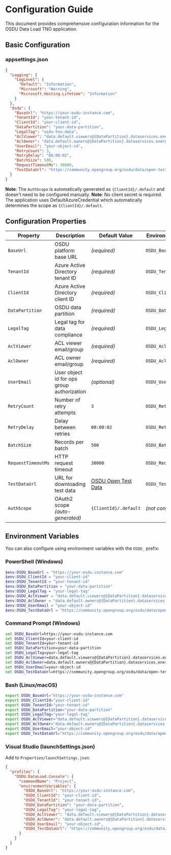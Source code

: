 # Configuration Guide

This document provides comprehensive configuration information for the OSDU Data Load TNO application.

## Basic Configuration

### appsettings.json
```json
{
  "Logging": {
    "LogLevel": {
      "Default": "Information",
      "Microsoft": "Warning",
      "Microsoft.Hosting.Lifetime": "Information"
    }
  },
  "Osdu": {
    "BaseUrl": "https://your-osdu-instance.com",
    "TenantId": "your-tenant-id", 
    "ClientId": "your-client-id",
    "DataPartition": "your-data-partition",
    "LegalTag": "osdu-tno-data",
    "AclViewer": "data.default.viewers@{DataPartition}.dataservices.energy",
    "AclOwner": "data.default.owners@{DataPartition}.dataservices.energy",
    "UserEmail": "your-object-id",
    "RetryCount": 3,
    "RetryDelay": "00:00:02",
    "BatchSize": 500,
    "RequestTimeoutMs": 30000,
    "TestDataUrl": "https://community.opengroup.org/osdu/data/open-test-data/-/archive/master/open-test-data-master.zip"
  }
}
```

**Note**: The `AuthScope` is automatically generated as `{ClientId}/.default` and doesn't need to be configured manually.
**Note**: No client secret is required. The application uses DefaultAzureCredential which automatically determines the scope as `{ClientId}/.default`.

## Configuration Properties

| Property | Description | Default Value | Environment Variable |
|----------|-------------|---------------|---------------------|
| `BaseUrl` | OSDU platform base URL | _(required)_ | `OSDU_BaseUrl` |
| `TenantId` | Azure Active Directory tenant ID | _(required)_ | `OSDU_TenantId` |
| `ClientId` | Azure Active Directory client ID | _(required)_ | `OSDU_ClientId` |
| `DataPartition` | OSDU data partition | _(required)_ | `OSDU_DataPartition` |
| `LegalTag` | Legal tag for data compliance | _(required)_ | `OSDU_LegalTag` |
| `AclViewer` | ACL viewer email/group | _(required)_ | `OSDU_AclViewer` |
| `AclOwner` | ACL owner email/group | _(required)_ | `OSDU_AclOwner` |
| `UserEmail` | User object id for ops group authorization | _(optional)_ | `OSDU_UserEmail` |
| `RetryCount` | Number of retry attempts | `3` | `OSDU_RetryCount` |
| `RetryDelay` | Delay between retries | `00:00:02` | `OSDU_RetryDelay` |
| `BatchSize` | Records per batch | `500` | `OSDU_BatchSize` |
| `RequestTimeoutMs` | HTTP request timeout | `30000` | `OSDU_RequestTimeoutMs` |
| `TestDataUrl` | URL for downloading test data | [OSDU Open Test Data](https://community.opengroup.org/osdu/data/open-test-data/-/archive/master/open-test-data-master.zip) | `OSDU_TestDataUrl` |
| `AuthScope` | OAuth2 scope _(auto-generated)_ | `{ClientId}/.default` | _(not configurable)_ |


## Environment Variables

You can also configure using environment variables with the `OSDU_` prefix:

### PowerShell (Windows)
```powershell
$env:OSDU_BaseUrl = "https://your-osdu-instance.com"
$env:OSDU_ClientId = "your-client-id"
$env:OSDU_TenantId = "your-tenant-id"
$env:OSDU_DataPartition = "your-data-partition"
$env:OSDU_LegalTag = "your-legal-tag"
$env:OSDU_AclViewer = "data.default.viewers@{DataPartition}.dataservices.energy"
$env:OSDU_AclOwner = "data.default.owners@{DataPartition}.dataservices.energy"
$env:OSDU_UserEmail = "your-object-id"
$env:OSDU_TestDataUrl = "https://community.opengroup.org/osdu/data/open-test-data/-/archive/master/open-test-data-master.zip"
```

### Command Prompt (Windows)
```cmd
set OSDU_BaseUrl=https://your-osdu-instance.com
set OSDU_ClientId=your-client-id
set OSDU_TenantId=your-tenant-id
set OSDU_DataPartition=your-data-partition
set OSDU_LegalTag=your-legal-tag
set OSDU_AclViewer=data.default.viewers@{DataPartition}.dataservices.energy
set OSDU_AclOwner=data.default.owners@{DataPartition}.dataservices.energy
set OSDU_UserEmail=your-object-id
set OSDU_TestDataUrl=https://community.opengroup.org/osdu/data/open-test-data/-/archive/master/open-test-data-master.zip
```

### Bash (Linux/macOS)
```bash
export OSDU_BaseUrl="https://your-osdu-instance.com"
export OSDU_ClientId="your-client-id"
export OSDU_TenantId="your-tenant-id"
export OSDU_DataPartition="your-data-partition"
export OSDU_LegalTag="your-legal-tag"
export OSDU_AclViewer="data.default.viewers@{DataPartition}.dataservices.energy"
export OSDU_AclOwner="data.default.owners@{DataPartition}.dataservices.energy"
export OSDU_UserEmail="your-object-id"
export OSDU_TestDataUrl="https://community.opengroup.org/osdu/data/open-test-data/-/archive/master/open-test-data-master.zip"
```

### Visual Studio (launchSettings.json)
Add to `Properties/launchSettings.json`:
```json
{
  "profiles": {
    "OSDU.DataLoad.Console": {
      "commandName": "Project",
      "environmentVariables": {
        "OSDU_BaseUrl": "https://your-osdu-instance.com",
        "OSDU_ClientId": "your-client-id",
        "OSDU_TenantId": "your-tenant-id",
        "OSDU_DataPartition": "your-data-partition",
        "OSDU_LegalTag": "your-legal-tag",
        "OSDU_AclViewer": "data.default.viewers@{DataPartition}.dataservices.energy",
        "OSDU_AclOwner": "data.default.owners@{DataPartition}.dataservices.energy",
        "OSDU_UserEmail": "your-object-id",
        "OSDU_TestDataUrl": "https://community.opengroup.org/osdu/data/open-test-data/-/archive/master/open-test-data-master.zip"
      }
    }
  }
}
```
